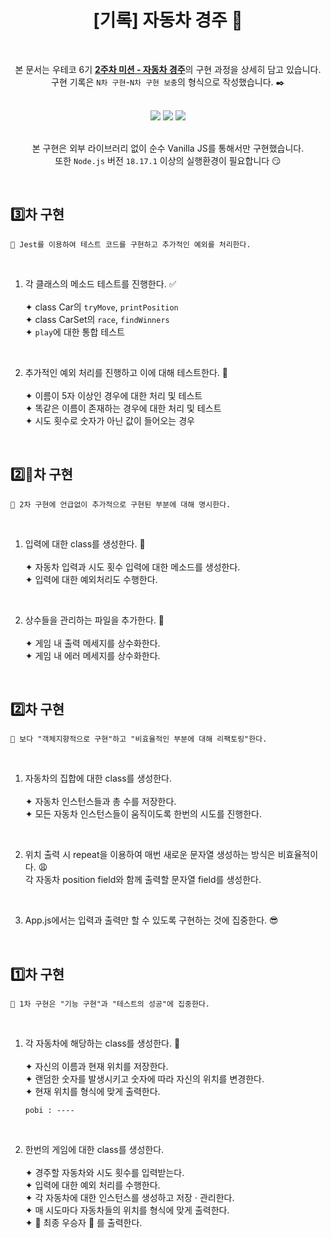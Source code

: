 <div align="center">
  
# [기록] 자동차 경주 :triangular_flag_on_post:
<br>

본 문서는 우테코 6기 [**2주차 미션 - 자동차 경주**](https://github.com/woowacourse-precourse/javascript-racingcar-6)의 구현 과정을 상세히 담고 있습니다.<br>
구현 기록은 `N차 구현`-`N차 구현 보충`의 형식으로 작성했습니다. :black_nib:

<br>

<div>
<img src="https://img.shields.io/badge/javascript-F7DF1E?style=for-the-badge&logo=javascript&logoColor=white"/>
<img src="https://img.shields.io/badge/node.js-339933?style=for-the-badge&logo=node.js&logoColor=white"/>
<img src="https://img.shields.io/badge/jest-C21325?style=for-the-badge&logo=jest&logoColor=white"/>
</div>

<br>

본 구현은 외부 라이브러리 없이 순수 Vanilla JS를 통해서만 구현했습니다.<br>
또한 `Node.js` 버전 `18.17.1` 이상의 실행환경이 필요합니다 😏

</div>

<br>

## :three:차 구현

```
🎯 Jest를 이용하여 테스트 코드를 구현하고 추가적인 예외를 처리한다.
```

<br>

1. 각 클래스의 메소드 테스트를 진행한다. :white_check_mark:<br><br>
   ✦ class Car의 `tryMove`, `printPosition`<br>
   ✦ class CarSet의 `race`, `findWinners`<br>
   ✦ `play`에 대한 통합 테스트<br>

<br>

2. 추가적인 예외 처리를 진행하고 이에 대해 테스트한다. :test_tube:<br><br>
   ✦ 이름이 5자 이상인 경우에 대한 처리 및 테스트<br>
   ✦ 똑같은 이름이 존재하는 경우에 대한 처리 및 테스트<br>
   ✦ 시도 횟수로 숫자가 아닌 값이 들어오는 경우

<br>

## :two::arrows_counterclockwise:차 구현

```
🎯 2차 구현에 언급없이 추가적으로 구현된 부분에 대해 명시한다.
```

<br>

1. 입력에 대한 class를 생성한다. :speech_balloon:<br><br>
   ✦ 자동차 입력과 시도 횟수 입력에 대한 메소드를 생성한다.<br>
   ✦ 입력에 대한 예외처리도 수행한다.

<br>

2. 상수들을 관리하는 파일을 추가한다. :gem:<br><br>
   ✦ 게임 내 출력 메세지를 상수화한다.<br>
   ✦ 게임 내 에러 메세지를 상수화한다.

<br>

## :two:차 구현

```
🎯 보다 "객체지향적으로 구현"하고 "비효율적인 부분에 대해 리팩토링"한다.
```

<br>

1. 자동차의 집합에 대한 class를 생성한다.<br><br>
   ✦ 자동차 인스턴스들과 총 수를 저장한다.<br>
   ✦ 모든 자동차 인스턴스들이 움직이도록 한번의 시도를 진행한다.

<br>

2. 위치 출력 시 repeat을 이용하여 매번 새로운 문자열 생성하는 방식은 비효율적이다. :weary: <br>
   각 자동차 position field와 함께 출력할 문자열 field를 생성한다.

<br>

3. App.js에서는 입력과 출력만 할 수 있도록 구현하는 것에 집중한다. :sunglasses:

<br>

## :one:차 구현

```
🎯 1차 구현은 "기능 구현"과 "테스트의 성공"에 집중한다.
```

<br>

1. 각 자동차에 해당하는 class를 생성한다. :car:<br><br>
   ✦ 자신의 이름과 현재 위치를 저장한다.<br>
   ✦ 랜덤한 숫자를 발생시키고 숫자에 따라 자신의 위치를 변경한다.<br>
   ✦ 현재 위치를 형식에 맞게 출력한다.

   ```
   pobi : ----
   ```

<br>

2. 한번의 게임에 대한 class를 생성한다.<br><br>
   ✦ 경주할 자동차와 시도 횟수를 입력받는다.<br>
   ✦ 입력에 대한 예외 처리를 수행한다.<br>
   ✦ 각 자동차에 대한 인스턴스를 생성하고 저장 · 관리한다.<br>
   ✦ 매 시도마다 자동차들의 위치를 형식에 맞게 출력한다.<br>
   ✦ :crown: 최종 우승자 :crown: 를 출력한다.

<br>
